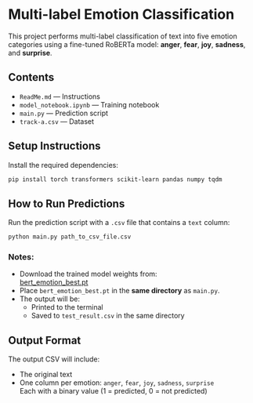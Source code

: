 # Multi-label Emotion Classification

This project performs multi-label classification of text into five emotion categories using a fine-tuned RoBERTa model:
**anger**, **fear**, **joy**, **sadness**, and **surprise**.

## Contents

- `ReadMe.md` — Instructions
- `model_notebook.ipynb` — Training notebook
- `main.py` — Prediction script
- `track-a.csv` — Dataset

## Setup Instructions

Install the required dependencies:

```bash
pip install torch transformers scikit-learn pandas numpy tqdm
```

## How to Run Predictions

Run the prediction script with a `.csv` file that contains a `text` column:

```bash
python main.py path_to_csv_file.csv
```

### Notes:
- Download the trained model weights from:  
  [bert_emotion_best.pt](https://drive.google.com/file/d/1JCmoug1TNjgUn9sWY_wYYPSbeMF6uxlH/view?usp=sharing)
- Place `bert_emotion_best.pt` in the **same directory** as `main.py`.
- The output will be:
  - Printed to the terminal
  - Saved to `test_result.csv` in the same directory

## Output Format

The output CSV will include:
- The original text
- One column per emotion: `anger`, `fear`, `joy`, `sadness`, `surprise`  
  Each with a binary value (1 = predicted, 0 = not predicted)
